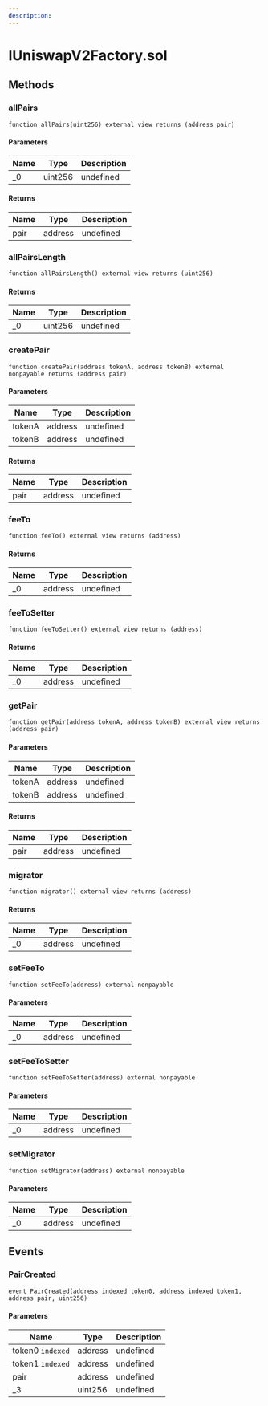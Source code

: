 ```yaml
---
description: 
---
```


# IUniswapV2Factory.sol





## Methods

### allPairs



```solidity title="Solidity"
function allPairs(uint256) external view returns (address pair)
```




#### Parameters

| Name | Type | Description |
|---|---|---|
| _0 | uint256 | undefined |

#### Returns

| Name | Type | Description |
|---|---|---|
| pair | address | undefined |

### allPairsLength



```solidity title="Solidity"
function allPairsLength() external view returns (uint256)
```





#### Returns

| Name | Type | Description |
|---|---|---|
| _0 | uint256 | undefined |

### createPair



```solidity title="Solidity"
function createPair(address tokenA, address tokenB) external nonpayable returns (address pair)
```




#### Parameters

| Name | Type | Description |
|---|---|---|
| tokenA | address | undefined |
| tokenB | address | undefined |

#### Returns

| Name | Type | Description |
|---|---|---|
| pair | address | undefined |

### feeTo



```solidity title="Solidity"
function feeTo() external view returns (address)
```





#### Returns

| Name | Type | Description |
|---|---|---|
| _0 | address | undefined |

### feeToSetter



```solidity title="Solidity"
function feeToSetter() external view returns (address)
```





#### Returns

| Name | Type | Description |
|---|---|---|
| _0 | address | undefined |

### getPair



```solidity title="Solidity"
function getPair(address tokenA, address tokenB) external view returns (address pair)
```




#### Parameters

| Name | Type | Description |
|---|---|---|
| tokenA | address | undefined |
| tokenB | address | undefined |

#### Returns

| Name | Type | Description |
|---|---|---|
| pair | address | undefined |

### migrator



```solidity title="Solidity"
function migrator() external view returns (address)
```





#### Returns

| Name | Type | Description |
|---|---|---|
| _0 | address | undefined |

### setFeeTo



```solidity title="Solidity"
function setFeeTo(address) external nonpayable
```




#### Parameters

| Name | Type | Description |
|---|---|---|
| _0 | address | undefined |

### setFeeToSetter



```solidity title="Solidity"
function setFeeToSetter(address) external nonpayable
```




#### Parameters

| Name | Type | Description |
|---|---|---|
| _0 | address | undefined |

### setMigrator



```solidity title="Solidity"
function setMigrator(address) external nonpayable
```




#### Parameters

| Name | Type | Description |
|---|---|---|
| _0 | address | undefined |



## Events

### PairCreated



```solidity title="Solidity"
event PairCreated(address indexed token0, address indexed token1, address pair, uint256)
```




#### Parameters

| Name | Type | Description |
|---|---|---|
| token0 `indexed` | address | undefined |
| token1 `indexed` | address | undefined |
| pair  | address | undefined |
| _3  | uint256 | undefined |



